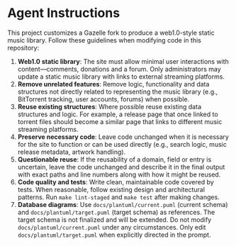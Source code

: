 # Agent Instructions

This project customizes a Gazelle fork to produce a web1.0-style static music library.
Follow these guidelines when modifying code in this repository:

1. **Web1.0 static library**: The site must allow minimal user interactions with content—comments, donations and a forum. Only administrators may update a static music library with links to external streaming platforms.
2. **Remove unrelated features**: Remove logic, functionality and data structures not directly related to representing the music library (e.g., BitTorrent tracking, user accounts, forums) when possible.
3. **Reuse existing structures**: Where possible reuse existing data structures and logic. For example, a release page that once linked to torrent files should become a similar page that links to different music streaming platforms.
4. **Preserve necessary code**: Leave code unchanged when it is necessary for the site to function or can be used directly (e.g., search logic, music release metadata, artwork handling).
5. **Questionable reuse**: If the reusability of a domain, field or entry is uncertain, leave the code unchanged and describe it in the final output with exact paths and line numbers along with how it might be reused.
6. **Code quality and tests**: Write clean, maintainable code covered by tests. When reasonable, follow existing design and architectural patterns. Run `make lint-staged` and `make test` after making changes.
7. **Database diagrams**: Use `docs/plantuml/current.puml` (current schema) and `docs/plantuml/target.puml` (target schema) as references.
The target schema is not finalized and will be extended. Do not modify `docs/plantuml/current.puml` under any circumstances.
Only edit `docs/plantuml/target.puml` when explicitly directed in the prompt.

